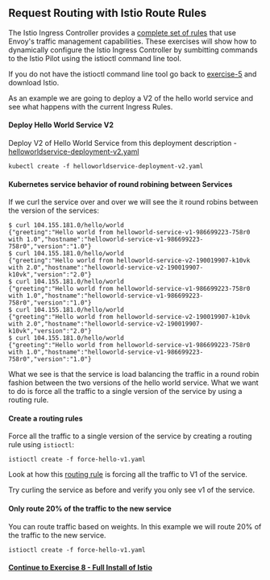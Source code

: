 ## Request Routing with Istio Route Rules

The Istio Ingress Controller provides a [complete set of rules](https://istio.io/docs/concepts/traffic-management/rules-configuration.html) that use Envoy's traffic management capabilities. These exercises will show how to dynamically configure the Istio Ingress Controller by sumbitting commands to the Istio Pilot using the istioctl command line tool.

If you do not have the istioctl command line tool go back to [exercise-5](../exercise-5/#download-istio) and download Istio.

As an example we are going to deploy a V2 of the hello world service and see what happens with the current Ingress Rules.

#### Deploy Hello World Service V2

Deploy V2 of Hello World Service from this deployment description - [helloworldservice-deployment-v2.yaml](helloworldservice-deployment-v2.yaml)

`kubectl create -f helloworldservice-deployment-v2.yaml`

#### Kubernetes service behavior of round robining between Services

If we curl the service over and over we will see the it round robins between the version of the services:

```
$ curl 104.155.181.0/hello/world
{"greeting":"Hello world from helloworld-service-v1-986699223-758r0 with 1.0","hostname":"helloworld-service-v1-986699223-758r0","version":"1.0"}
$ curl 104.155.181.0/hello/world
{"greeting":"Hello world from helloworld-service-v2-190019907-k10vk with 2.0","hostname":"helloworld-service-v2-190019907-k10vk","version":"2.0"}
$ curl 104.155.181.0/hello/world
{"greeting":"Hello world from helloworld-service-v1-986699223-758r0 with 1.0","hostname":"helloworld-service-v1-986699223-758r0","version":"1.0"}
$ curl 104.155.181.0/hello/world
{"greeting":"Hello world from helloworld-service-v2-190019907-k10vk with 2.0","hostname":"helloworld-service-v2-190019907-k10vk","version":"2.0"}
$ curl 104.155.181.0/hello/world
{"greeting":"Hello world from helloworld-service-v1-986699223-758r0 with 1.0","hostname":"helloworld-service-v1-986699223-758r0","version":"1.0"}
```

What we see is that the service is load balancing the traffic in a round robin fashion between the two versions of the hello world service.  What we want to do is force all the traffic to a single version of the service by using a routing rule.

#### Create a routing rules

Force all the traffic to a single version of the service by creating a routing rule using `istioctl`:

`istioctl create -f force-hello-v1.yaml`

Look at how this [routing rule](force-hello-v1.yaml) is forcing all the traffic to V1 of the service.

Try curling the service as before and verify you only see v1 of the service.

#### Only route 20% of the traffic to the new service

You can route traffic based on weights.  In this example we will route 20% of the traffic to the new service.

`istioctl create -f force-hello-v1.yaml`

#### [Continue to Exercise 8 - Full Install of Istio](../exercise-8/README.md)
